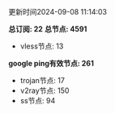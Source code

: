 更新时间2024-09-08 11:14:03

**总订阅: 22**
**总节点: 4591**
- vless节点: 13

**google ping有效节点: 261**
- trojan节点: 17
- v2ray节点: 150
- ss节点: 94
